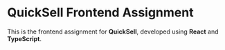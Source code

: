 # QuickSell Frontend Assignment

This is the frontend assignment for **QuickSell**, developed using **React** and **TypeScript**.

